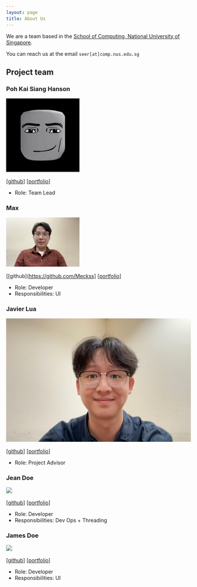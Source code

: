 ```yaml
---
layout: page
title: About Us
---
```


We are a team based in the [School of Computing, National University of Singapore](https://www.comp.nus.edu.sg).

You can reach us at the email `seer[at]comp.nus.edu.sg`

## Project team

### Poh Kai Siang Hanson

<img src="images/hansonpoh.png.jpg" width="200px">

[[github](https://github.com/hansonpoh)]
[[portfolio](team/hansonpoh.md)]

* Role: Team Lead

### Max

<img src="images/meckss.png" width="200px">

[[github](https://github.com/Meckss]
[[portfolio](team/max.md)]

* Role: Developer
* Responsibilities: UI

### Javier Lua

![javier-lua.png](images/javier-lua.png)

[[github](https://github.com/javier-lua)]
[[portfolio](team/javier.md)]
* Role: Project Advisor

### Jean Doe

<img src="images/johndoe.png" width="200px">

[[github](http://github.com/johndoe)]
[[portfolio](team/johndoe.md)]

* Role: Developer
* Responsibilities: Dev Ops + Threading

### James Doe

<img src="images/johndoe.png" width="200px">

[[github](http://github.com/johndoe)]
[[portfolio](team/johndoe.md)]

* Role: Developer
* Responsibilities: UI
